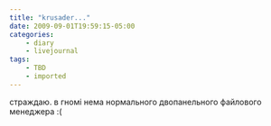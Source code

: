 ```yaml
---
title: "krusader..."
date: 2009-09-01T19:59:15-05:00
categories:
    - diary
    - livejournal
tags:
    - TBD
    - imported
---
```


страждаю. в гномі нема нормального двопанельного файлового менеджера :(